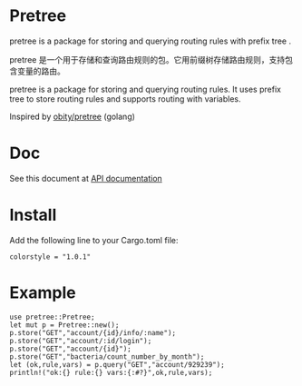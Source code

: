 # Pretree
pretree is a package for storing and querying routing rules with prefix tree .

pretree 是一个用于存储和查询路由规则的包。它用前缀树存储路由规则，支持包含变量的路由。

pretree is a package for storing and querying routing rules. It uses prefix tree to store routing rules and supports routing with variables.


Inspired by [obity/pretree](https://github.com/obity/pretree) (golang)

# Doc

See this document at [API documentation](https://docs.rs/pretree)

# Install

Add the following line to your Cargo.toml file:
    
    colorstyle = "1.0.1"
# Example

```
use pretree::Pretree;
let mut p = Pretree::new();
p.store("GET","account/{id}/info/:name");
p.store("GET","account/:id/login");
p.store("GET","account/{id}");
p.store("GET","bacteria/count_number_by_month");
let (ok,rule,vars) = p.query("GET","account/929239");
println!("ok:{} rule:{} vars:{:#?}",ok,rule,vars);

```
